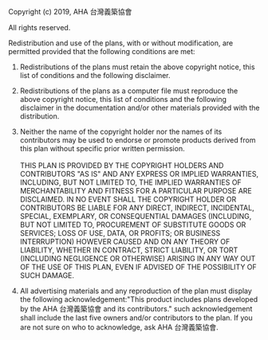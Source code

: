 Copyright (c) 2019, AHA 台灣義築協會

All rights reserved.

Redistribution and use of the plans, with or without modification, are permitted provided that the following conditions are met:

1. Redistributions of the plans must retain the above copyright notice, this list of conditions and the following disclaimer.

2. Redistributions of the plans as a computer file must reproduce the above copyright notice, this list of conditions and the following disclaimer in the documentation and/or other materials provided with the distribution.

3. Neither the name of the copyright holder nor the names of its contributors may be used to endorse or promote products derived from this plan without specific prior written permission. \
\
THIS PLAN IS PROVIDED BY THE COPYRIGHT HOLDERS AND CONTRIBUTORS "AS IS" AND ANY EXPRESS OR IMPLIED WARRANTIES, INCLUDING, BUT NOT LIMITED TO, THE IMPLIED WARRANTIES OF MERCHANTABILITY AND FITNESS FOR A PARTICULAR PURPOSE ARE DISCLAIMED. IN NO EVENT SHALL THE COPYRIGHT HOLDER OR CONTRIBUTORS BE LIABLE FOR ANY DIRECT, INDIRECT, INCIDENTAL, SPECIAL, EXEMPLARY, OR CONSEQUENTIAL DAMAGES (INCLUDING, BUT NOT LIMITED TO, PROCUREMENT OF SUBSTITUTE GOODS OR SERVICES; LOSS OF USE, DATA, OR PROFITS; OR BUSINESS INTERRUPTION) HOWEVER CAUSED AND ON ANY THEORY OF LIABILITY, WHETHER IN CONTRACT, STRICT LIABILITY, OR TORT (INCLUDING NEGLIGENCE OR OTHERWISE) ARISING IN ANY WAY OUT OF THE USE OF THIS PLAN, EVEN IF ADVISED OF THE POSSIBILITY OF SUCH DAMAGE.

4. All advertising materials and any reproduction of the plan must display the following acknowledgement:"This product includes plans developed by the AHA 台灣義築協會 and its contributors." such acknowledgement shall include the last five owners and/or contributors to the plan. If you are not sure on who to acknowledge, ask AHA 台灣義築協會.
